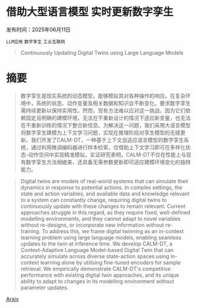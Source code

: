 # 借助大型语言模型 实时更新数字孪生

发布时间：2025年06月11日

`LLM应用` `数字孪生` `工业互联网`

> Continuously Updating Digital Twins using Large Language Models

# 摘要

> 数字孪生是现实系统的动态模型，能够模拟其对各种操作的响应。在复杂环境中，系统的状态、动作变量及相关数据和知识会不断变化，要求数字孪生需持续更新以保持实用性。然而，现有方法难以应对这一挑战，因为它们依赖固定且明确的建模环境，无法在不重新设计的情况下适应新变量，也无法在不重新训练的情况下整合新信息。为解决这一问题，我们采用大语言模型将数字孪生建模为上下文学习问题，实现在推理阶段对孪生模型的无缝更新。我们开发了CALM-DT，一种基于上下文自适应语言模型的数字孪生系统，通过利用微调编码器进行样本检索，仅借助上下文学习即可在多样化状态-动作空间中实现精准模拟。实证研究表明，CALM-DT不仅在性能上与现有数字孪生方法相媲美，还具备无需参数更新即可适应建模环境变化的独特能力。

> Digital twins are models of real-world systems that can simulate their dynamics in response to potential actions. In complex settings, the state and action variables, and available data and knowledge relevant to a system can constantly change, requiring digital twins to continuously update with these changes to remain relevant. Current approaches struggle in this regard, as they require fixed, well-defined modelling environments, and they cannot adapt to novel variables without re-designs, or incorporate new information without re-training. To address this, we frame digital twinning as an in-context learning problem using large language models, enabling seamless updates to the twin at inference time. We develop CALM-DT, a Context-Adaptive Language Model-based Digital Twin that can accurately simulate across diverse state-action spaces using in-context learning alone by utilising fine-tuned encoders for sample retrieval. We empirically demonstrate CALM-DT's competitive performance with existing digital twin approaches, and its unique ability to adapt to changes in its modelling environment without parameter updates.

[Arxiv](https://arxiv.org/abs/2506.12091)